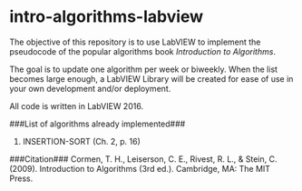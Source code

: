 # intro-algorithms-labview

The objective of this repository is to use LabVIEW to implement the pseudocode of the popular algorithms book *Introduction to Algorithms*.

The goal is to update one algorithm per week or biweekly. When the list becomes large enough, a LabVIEW Library will be created for ease of use in your own development and/or deployment.

All code is written in LabVIEW 2016.

###List of algorithms already implemented###
1. INSERTION-SORT (Ch. 2, p. 16)


###Citation###
Cormen, T. H., Leiserson, C. E., Rivest, R. L., & Stein, C. (2009). Introduction to Algorithms (3rd ed.). Cambridge, MA: The MIT Press.
